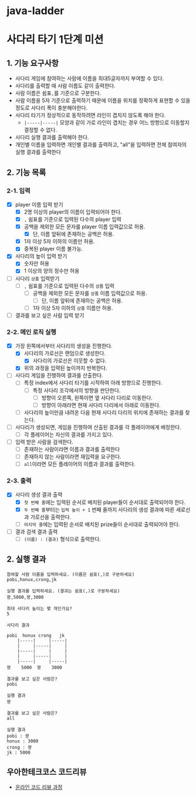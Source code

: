 # java-ladder

# 사다리 타기 1단계 미션

## 1. 기능 요구사항

- 사다리 게임에 참여하는 사람에 이름을 최대5글자까지 부여할 수 있다.
- 사다리를 출력할 때 사람 이름도 같이 출력한다.
- 사람 이름은 쉼표`,`를 기준으로 구분한다.
- 사람 이름을 5자 기준으로 출력하기 때문에 이름을 위치를 정확하게 표현할 수 있을 정도로 사다리 폭이 충분해야한다.
- 사다리 타기가 정상적으로 동작하려면 라인이 겹치지 않도록 해야 한다.
    - `|-----|-----|` 모양과 같이 가로 라인이 겹치는 경우 어느 방향으로 이동할지 결정할 수 없다.
- 사다리 실행 결과를 출력해야 한다.
- 개인별 이름을 입력하면 개인별 결과를 출력하고, "all"을 입력하면 전체 참여자의 실행 결과를 출력한다

## 2. 기능 목록

### 2-1. 입력

- [x] player 이름 입력 받기
    - [x] 2명 이상의 player의 이름이 입력되어야 한다.
    - [x] `,` 쉼표를 기준으로 입력된 다수의 player 입력
    - [x] 공백을 제외한 모든 문자를 player 이름 입력값으로 허용.
        - [x] 단, 이름 앞뒤에 존재하는 공백은 허용.
    - [x] 1자 이상 5자 이하의 이름만 허용.
    - [x] 중복된 player 이름 불가능.
- [x] 사다리의 높이 입력 받기
    - [x] 숫자만 허용
    - [x] 1 이상의 양의 정수만 허용
- [ ] 사다리 `상품` 입력받기
    - [ ] `,` 쉼표를 기준으로 입력된 다수의 `상품` 입력
        - [ ] 공백을 제외한 모든 문자를 `상품` 이름 입력값으로 허용.
            - [ ] 단, 이름 앞뒤에 존재하는 공백은 허용.
        - [ ] 1자 이상 5자 이하의 `상품` 이름만 허용.
- [ ] 결과를 보고 싶은 사람 입력 받기

### 2-2. 메인 로직 실행

- [x] 가장 왼쪽에서부터 사다리의 생성을 진행한다.
    - [x] 사다리의 가로선은 랜덤으로 생성한다.
        - [x] 사다리의 가로선은 이웃할 수 없다.
    - [x] 위의 과정을 입력된 높이까지 반복한다.

- [ ] 사다리 게임을 진행하여 결과를 산출한다.
    - [ ] 특정 index에서 사다리 타기를 시작하여 아래 방향으로 진행한다.
        - [ ] 특정 사다리 조각에서의 방향을 판단한다.
            - [ ] 방향이 오른쪽, 왼쪽이면 옆 사다리 다리로 이동한다.
            - [ ] 방향이 아래라면 현재 사다리 다리에서 아래로 이동한다.
    - [ ] 사다리의 높이만큼 내려온 다음 현재 사다리 다리의 위치에 존재하는 결과를 찾는다.

- [ ] 사다리가 생성되면, 게임을 진행하여 산출된 결과를 각 플레이어에게 배정한다.
    - [ ] 각 플레이어는 자신의 결과를 가지고 있다.

- [ ] 입력 받은 사람을 검색한다.
    - [ ] 존재하는 사람이라면 이름과 결과를 출력한다
    - [ ] 존재하지 않는 사람이라면 재입력을 요구한다.
    - [ ] `all`이라면 모든 플레이어의 이름과 결과를 출력한다.

### 2-3. 출력

- [x] 사다리 생성 결과 출력
    - [x] `첫 번째 줄`에는 입력된 순서로 배치된 player들이 순서대로 출력되어야 한다.
    - [x] `두 번째 줄`부터는 `입력 높이 + 1` 번째 줄까지 사다리의 생성 결과에 따른 세로선과 가로선을 출력한다.
    - [ ] `마지막 줄`에는 입력된 순서로 배치된 prize들이 순서대로 출력되어야 한다.
- [ ] 결과 검색 결과 출력
    - [ ] `(이름) : (결과)` 형식으로 출력한다.

## 2. 실행 결과

```
참여할 사람 이름을 입력하세요. (이름은 쉼표(,)로 구분하세요)
pobi,honux,crong,jk

실행 결과를 입력하세요. (결과는 쉼표(,)로 구분하세요)
꽝,5000,꽝,3000

최대 사다리 높이는 몇 개인가요?
5

사다리 결과

pobi  honux crong   jk
    |-----|     |-----|
    |     |-----|     |
    |-----|     |     |
    |     |-----|     |
    |-----|     |-----|
꽝    5000  꽝    3000

결과를 보고 싶은 사람은?
pobi

실행 결과
꽝

결과를 보고 싶은 사람은?
all

실행 결과
pobi : 꽝
honux : 3000
crong : 꽝
jk : 5000
```

## 우아한테크코스 코드리뷰

- [온라인 코드 리뷰 과정](https://github.com/woowacourse/woowacourse-docs/blob/master/maincourse/README.md)
